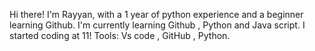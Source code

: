 Hi there! 
I'm Rayyan, with a 1 year of python experience and a beginner learning Github.
I'm currently learning Github , Python and Java script.
I started coding at 11!
Tools: Vs code , GitHub , Python.
